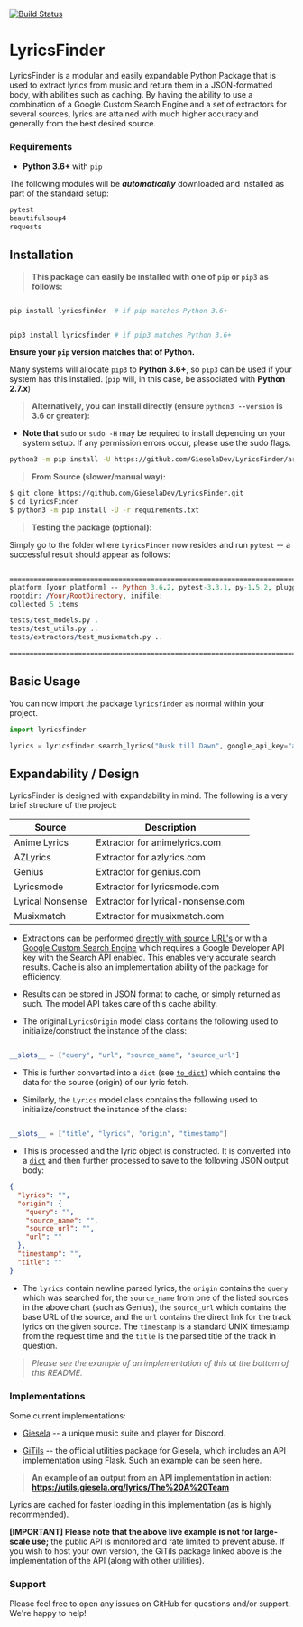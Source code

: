 [![Build Status](https://travis-ci.org/GieselaDev/LyricsFinder.svg?branch=master)](https://travis-ci.org/GieselaDev/LyricsFinder)

# LyricsFinder

LyricsFinder is a modular and easily expandable Python Package that is used to extract lyrics from music and return them in a JSON-formatted body, with abilities such as caching. By having the ability to use a combination of a Google Custom Search Engine and a set of extractors for several sources, lyrics are attained with much higher accuracy and generally from the best desired source.

### Requirements

- **Python 3.6+** with `pip` 

The following modules will be ___automatically___ downloaded and installed as part of the standard setup:

```prolog
pytest
beautifulsoup4
requests
```


## Installation 

> **This package can easily be installed with one of `pip` or `pip3` as follows:**

```bash

pip install lyricsfinder  # if pip matches Python 3.6+


pip3 install lyricsfinder # if pip3 matches Python 3.6+
``` 

**Ensure your `pip` version matches that of Python.** 

Many systems will allocate `pip3` to **Python 3.6+**, so `pip3` can be used if your system has this installed. (`pip` will, in this case, be associated with **Python 2.7.x**)



> **Alternatively, you can install directly (ensure `python3 --version` is 3.6 or greater):**

- **Note that** `sudo` or `sudo -H` may be required to install depending on your system setup. If any permission errors occur, please use the sudo flags.


```bash
python3 -m pip install -U https://github.com/GieselaDev/LyricsFinder/archive/master.zip
```

> **From Source (slower/manual way):**

```bash
$ git clone https://github.com/GieselaDev/LyricsFinder.git
$ cd LyricsFinder
$ python3 -m pip install -U -r requirements.txt
```


> **Testing the package (optional):**

Simply go to the folder where `LyricsFinder` now resides and run `pytest` -- a successful result should appear as follows:

```prolog

=========================================================================================================== test session starts ============================================================================================================
platform [your platform] -- Python 3.6.2, pytest-3.3.1, py-1.5.2, pluggy-0.6.0
rootdir: /Your/RootDirectory, inifile:
collected 5 items

tests/test_models.py .                                                                                                                                                                                                                [ 20%]
tests/test_utils.py ..                                                                                                                                                                                                                [ 60%]
tests/extractors/test_musixmatch.py ..                                                                                                                                                                                                [100%]

========================================================================================================= 5 passed in 0.73 seconds ==========================================================================================================
```



## Basic Usage

You can now import the package `lyricsfinder` as normal within your project. 

```python
import lyricsfinder

lyrics = lyricsfinder.search_lyrics("Dusk till Dawn", google_api_key="api key")
```


## Expandability / Design

LyricsFinder is designed with expandability in mind. The following is a very brief structure of the project:

| Source | Description |
| --- | --- |
| Anime Lyrics  | Extractor for animelyrics.com |
| AZLyrics | Extractor for azlyrics.com |
| Genius | Extractor for genius.com |
| Lyricsmode  | Extractor for lyricsmode.com |
| Lyrical Nonsense | Extractor for lyrical-nonsense.com |
| Musixmatch | Extractor for musixmatch.com |

- Extractions can be performed [directly with source URL's](https://github.com/GieselaDev/LyricsFinder/blob/master/lyricsfinder/lyrics.py#L27) or with a [Google Custom Search Engine](https://github.com/GieselaDev/LyricsFinder/blob/master/lyricsfinder/lyrics.py#L53) which requires a Google Developer API key with the Search API enabled. This enables very accurate search results. Cache is also an implementation ability of the package for efficiency.

- Results can be stored in JSON format to cache, or simply returned as such. The model API takes care of this cache ability.

- The original `LyricsOrigin` model class contains the following used to initialize/construct the instance of the class:

```python

__slots__ = ["query", "url", "source_name", "source_url"]
```

- This is further converted into a `dict` (see [`to_dict`](https://github.com/GieselaDev/LyricsFinder/blob/master/lyricsfinder/models/lyrics.py#L30)) which contains the data for the source (origin) of our lyric fetch.

- Similarly, the `Lyrics` model class contains the following used to initialize/construct the instance of the class: 

```python

__slots__ = ["title", "lyrics", "origin", "timestamp"]
``` 

- This is processed and the lyric object is constructed. It is converted into a [`dict`](https://github.com/GieselaDev/LyricsFinder/blob/master/lyricsfinder/models/lyrics.py#L68) and then further processed to save to the following JSON output body: 

```json
{
  "lyrics": "", 
  "origin": {
    "query": "", 
    "source_name": "", 
    "source_url": "", 
    "url": ""
  }, 
  "timestamp": "", 
  "title": ""
}
```

- The `lyrics` contain newline parsed lyrics, the `origin` contains the `query` which was searched for, the `source_name` from one of the listed sources in the above chart (such as Genius), the `source_url` which contains the base URL of the source, and the `url` contains the direct link for the track lyrics on the given source. The `timestamp` is a standard UNIX timestamp from the request time and the `title` is the parsed title of the track in question. 

> *Please see the example of an implementation of this at the bottom of this README.*



### Implementations

Some current implementations:

- [Giesela](https://github.com/GieselaDev/Giesela) -- a unique music suite and player for Discord.

- [GiTils](https://github.com/GieselaDev/GiTils) -- the official utilities package for Giesela, which includes an API implementation using Flask. Such an example can be seen [here](https://github.com/GieselaDev/GiTils/blob/master/GiTils/blueprints/lyrics.py).


>  **An example of an output from an API implementation in action: https://utils.giesela.org/lyrics/The%20A%20Team**

Lyrics are cached for faster loading in this implementation (as is highly recommended). 

**[IMPORTANT] Please note that the above live example is not for large-scale use;** the public API is monitored and rate limited to prevent abuse. If you wish to host your own version, the GiTils package linked above is the implementation of the API (along with other utilities).

### Support

Please feel free to open any issues on GitHub for questions and/or support. We're happy to help!
